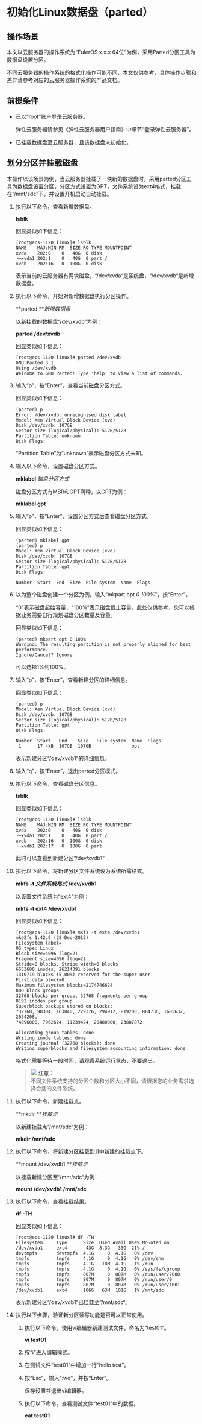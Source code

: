 # 初始化Linux数据盘（parted）<a name="ZH-CN_TOPIC_0085498503"></a>

## 操作场景<a name="section5832280492132"></a>

本文以云服务器的操作系统为“EulerOS x.x.x 64位”为例，采用Parted分区工具为数据盘设置分区。

不同云服务器的操作系统的格式化操作可能不同，本文仅供参考，具体操作步骤和差异请参考对应的云服务器操作系统的产品文档。

## 前提条件<a name="section2975385892226"></a>

-   已以“root”账户登录云服务器。

    弹性云服务器请参见《弹性云服务器用户指南》中章节“登录弹性云服务器”。

-   已挂载数据盘至云服务器，且该数据盘未初始化。

## 划分分区并挂载磁盘<a name="section6037932792658"></a>

本操作以该场景为例，当云服务器挂载了一块新的数据盘时，采用parted分区工具为数据盘设置分区，分区方式设置为GPT，文件系统设为ext4格式，挂载在“/mnt/sdc”下，并设置开机启动自动挂载。

1.  执行以下命令，查看新增数据盘。

    **lsblk**

    回显类似如下信息：

    ```
    [root@ecs-1120 linux]# lsblk
    NAME    MAJ:MIN RM  SIZE RO TYPE MOUNTPOINT
    xvda    202:0    0   40G  0 disk 
    └─xvda1 202:1    0   40G  0 part /
    xvdb    202:16   0  100G  0 disk
    ```

    表示当前的云服务器有两块磁盘，“/dev/xvda“是系统盘，“/dev/xvdb“是新增数据盘。

2.  执行以下命令，开始对新增数据盘执行分区操作。

    **parted **_新增数据盘_

    以新挂载的数据盘“/dev/xvdb”为例：

    **parted /dev/xvdb**

    回显类似如下信息：

    ```
    [root@ecs-1120 linux]# parted /dev/xvdb
    GNU Parted 3.1
    Using /dev/xvdb
    Welcome to GNU Parted! Type 'help' to view a list of commands.
    ```

3.  输入“p”，按“Enter”，查看当前磁盘分区方式。

    回显类似如下信息：

    ```
    (parted) p                                                                
    Error: /dev/xvdb: unrecognised disk label
    Model: Xen Virtual Block Device (xvd)                                     
    Disk /dev/xvdb: 107GB
    Sector size (logical/physical): 512B/512B
    Partition Table: unknown
    Disk Flags:     
    ```

    “Partition Table”为“unknown”表示磁盘分区方式未知。

4.  输入以下命令，设置磁盘分区方式。

    **mklabel** _磁盘分区方式_

    磁盘分区方式有MBR和GPT两种，以GPT为例：

    **mklabel gpt**

5.  输入“p”，按“Enter”，设置分区方式后查看磁盘分区方式。

    回显类似如下信息：

    ```
    (parted) mklabel gpt
    (parted) p                                                                
    Model: Xen Virtual Block Device (xvd)
    Disk /dev/xvdb: 107GB
    Sector size (logical/physical): 512B/512B
    Partition Table: gpt
    Disk Flags: 
    
    Number  Start  End  Size  File system  Name  Flags
    ```

6.  以为整个磁盘创建一个分区为例，输入“mkpart opt  _0_ _100%_”，按“Enter”。

    “0”表示磁盘起始容量，“100%”表示磁盘截止容量，此处仅供参考，您可以根据业务需要自行规划磁盘分区数量及容量。

    回显类似如下信息：

    ```
    (parted) mkpart opt 0 100%                                                
    Warning: The resulting partition is not properly aligned for best performance.
    Ignore/Cancel? Ignore     
    ```

    可以选择1%到100%。

7.  输入“p”，按“Enter”，查看新建分区的详细信息。

    回显类似如下信息：

    ```
    (parted) p                                                                
    Model: Xen Virtual Block Device (xvd)
    Disk /dev/xvdb: 107GB
    Sector size (logical/physical): 512B/512B
    Partition Table: gpt
    Disk Flags: 
    
    Number  Start   End    Size   File system  Name  Flags
     1      17.4kB  107GB  107GB               opt
    ```

    表示新建分区“/dev/xvdb1“的详细信息。

8.  输入“q”，按“Enter”，退出parted分区模式。
9.  执行以下命令，查看磁盘分区信息。

    **lsblk**

    回显类似如下信息：

    ```
    [root@ecs-1120 linux]# lsblk                                              
    NAME    MAJ:MIN RM  SIZE RO TYPE MOUNTPOINT
    xvda    202:0    0   40G  0 disk 
    └─xvda1 202:1    0   40G  0 part /
    xvdb    202:16   0  100G  0 disk 
    └─xvdb1 202:17   0  100G  0 part 
    ```

    此时可以查看到新建分区“/dev/xvdb1”

10. 执行以下命令，将新建分区文件系统设为系统所需格式。

    **mkfs -t **_文件系统格式_** /dev/xvdb1**

    以设置文件系统为“ext4“为例：

    **mkfs -t ext4 /dev/xvdb1**

    回显类似如下信息：

    ```
    [root@ecs-1120 linux]# mkfs -t ext4 /dev/xvdb1
    mke2fs 1.42.9 (28-Dec-2013)
    Filesystem label=
    OS type: Linux
    Block size=4096 (log=2)
    Fragment size=4096 (log=2)
    Stride=0 blocks, Stripe width=0 blocks
    6553600 inodes, 26214391 blocks
    1310719 blocks (5.00%) reserved for the super user
    First data block=0
    Maximum filesystem blocks=2174746624
    800 block groups
    32768 blocks per group, 32768 fragments per group
    8192 inodes per group
    Superblock backups stored on blocks: 
    ?32768, 98304, 163840, 229376, 294912, 819200, 884736, 1605632, 2654208, 
    ?4096000, 7962624, 11239424, 20480000, 23887872
    
    Allocating group tables: done                            
    Writing inode tables: done                            
    Creating journal (32768 blocks): done
    Writing superblocks and filesystem accounting information: done 
    ```

    格式化需要等待一段时间，请观察系统运行状态，不要退出。

    >![](public_sys-resources/icon-notice.gif) **注意：**   
    >不同文件系统支持的分区个数和分区大小不同，请根据您的业务需求选择合适的文件系统。  

11. <a name="li379984593442"></a>执行以下命令，新建挂载点。

    **mkdir **_挂载点_

    以新建挂载点“/mnt/sdc“为例：

    **mkdir /mnt/sdc**

12. 执行以下命令，将新建分区挂载到[11](#li379984593442)中新建的挂载点下。

    **mount /dev/xvdb1 **_挂载点_

    以挂载新建分区至“/mnt/sdc“为例：

    **mount /dev/xvdb1 /mnt/sdc**

13. 执行以下命令，查看挂载结果。

    **df -TH**

    回显类似如下信息：

    ```
    [root@ecs-1120 linux]# df -TH
    Filesystem     Type      Size  Used Avail Use% Mounted on
    /dev/xvda1     ext4       43G  8.3G   33G  21% /
    devtmpfs       devtmpfs  4.1G     0  4.1G   0% /dev
    tmpfs          tmpfs     4.1G     0  4.1G   0% /dev/shm
    tmpfs          tmpfs     4.1G   18M  4.1G   1% /run
    tmpfs          tmpfs     4.1G     0  4.1G   0% /sys/fs/cgroup
    tmpfs          tmpfs     807M     0  807M   0% /run/user/2000
    tmpfs          tmpfs     807M     0  807M   0% /run/user/0
    tmpfs          tmpfs     807M     0  807M   0% /run/user/1001
    /dev/xvdb1     ext4      106G   63M  101G   1% /mnt/sdc
    
    ```

    表示新建分区“/dev/xvdb1“已挂载至“/mnt/sdc“。

14. 执行以下步骤，验证新分区读写功能是否可以正常使用。
    1.  执行以下命令，使用vi编辑器新建测试文件，命名为“test01”。

        **vi test01**

    2.  按“i”进入编辑模式。
    3.  在测试文件“test01”中增加一行“hello test”。
    4.  按“Esc”，输入“:wq”，并按“Enter”。

        保存设置并退出vi编辑器。

    5.  执行以下命令，查看测试文件“test01”中的数据。

        **cat test01**



